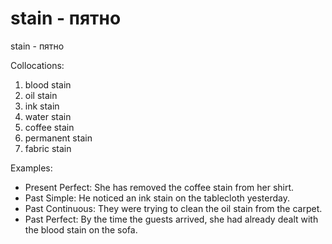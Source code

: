 # stain - пятно

stain - пятно

Collocations:

1. blood stain
2. oil stain
3. ink stain
4. water stain
5. coffee stain
6. permanent stain
7. fabric stain

Examples:

- Present Perfect: She has removed the coffee stain from her shirt.
- Past Simple: He noticed an ink stain on the tablecloth yesterday.
- Past Continuous: They were trying to clean the oil stain from the carpet.
- Past Perfect: By the time the guests arrived, she had already dealt with the blood stain on the sofa.
